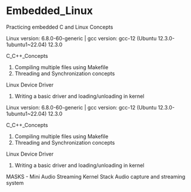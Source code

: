 # Embedded_Linux
Practicing embedded C and Linux Concepts

Linux version: 6.8.0-60-generic | 
gcc version: gcc-12 (Ubuntu 12.3.0-1ubuntu1~22.04) 12.3.0

C_C++_Concepts
1. Compiling multiple files using Makefile
2. Threading and Synchronization concepts

Linux Device Driver
1. Writing a basic driver and loading/unloading in kernel

Linux version: 6.8.0-60-generic | 
gcc version: gcc-12 (Ubuntu 12.3.0-1ubuntu1~22.04) 12.3.0

C_C++_Concepts
1. Compiling multiple files using Makefile
2. Threading and Synchronization concepts

Linux Device Driver
1. Writing a basic driver and loading/unloading in kernel

MASKS - Mini Audio Streaming Kernel Stack
Audio capture and streaming system